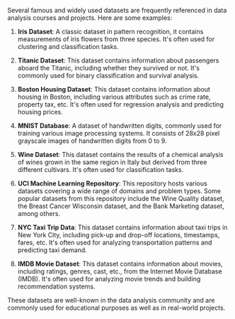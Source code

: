 Several famous and widely used datasets are frequently referenced in data analysis courses and projects. Here are some examples:

1. **Iris Dataset**: A classic dataset in pattern recognition, it contains measurements of iris flowers from three species. It's often used for clustering and classification tasks.

2. **Titanic Dataset**: This dataset contains information about passengers aboard the Titanic, including whether they survived or not. It's commonly used for binary classification and survival analysis.

3. **Boston Housing Dataset**: This dataset contains information about housing in Boston, including various attributes such as crime rate, property tax, etc. It's often used for regression analysis and predicting housing prices.

4. **MNIST Database**: A dataset of handwritten digits, commonly used for training various image processing systems. It consists of 28x28 pixel grayscale images of handwritten digits from 0 to 9.

5. **Wine Dataset**: This dataset contains the results of a chemical analysis of wines grown in the same region in Italy but derived from three different cultivars. It's often used for classification tasks.

6. **UCI Machine Learning Repository**: This repository hosts various datasets covering a wide range of domains and problem types. Some popular datasets from this repository include the Wine Quality dataset, the Breast Cancer Wisconsin dataset, and the Bank Marketing dataset, among others.

7. **NYC Taxi Trip Data**: This dataset contains information about taxi trips in New York City, including pick-up and drop-off locations, timestamps, fares, etc. It's often used for analyzing transportation patterns and predicting taxi demand.

8. **IMDB Movie Dataset**: This dataset contains information about movies, including ratings, genres, cast, etc., from the Internet Movie Database (IMDB). It's often used for analyzing movie trends and building recommendation systems.

These datasets are well-known in the data analysis community and are commonly used for educational purposes as well as in real-world projects.
